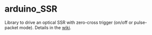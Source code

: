 # arduino_SSR
Library to drive an optical SSR with zero-cross trigger (on/off or pulse-packet mode). Details in the [wiki](../../wiki/Arduino-SSR-Control/).
